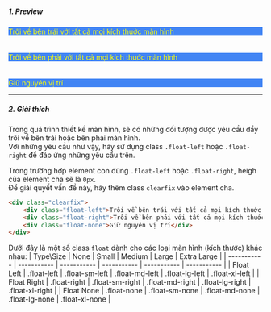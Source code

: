 
##### 1. Preview

<div class="clearfix">
    <div class="float-left" style="background-color: #4285f4; color: yellow">Trôi về bên trái với tất cả mọi kích thuớc màn hình</div>
    <br>
    <br>
    <div class="float-right" style="background-color: #4285f4; color: yellow">Trôi về bên phải với tất cả mọi kích thuớc màn hình</div>
    <br>
    <br>
    <div class="float-none" style="background-color: #4285f4; color: yellow">Giữ nguyên vị trí</div>
</div>

---

##### 2. Giải thích
Trong quá trình thiết kế màn hình, sẽ có những đối tượng được yêu cầu đẩy trôi về bên trái hoặc bên phải màn hình.   
Với những yêu cầu như vậy, hãy sử dụng class `.float-left` hoặc `.float-right` để đáp ứng những yêu cầu trên.

Trong trường hợp element con dùng `.float-left` hoặc `.float-right`, heigh của element cha sẽ là `0px`.  
Để giải quyết vấn đề này, hãy thêm class `clearfix` vào element cha.

```html
<div class="clearfix">
    <div class="float-left">Trôi về bên trái với tất cả mọi kích thuớc màn hình</div>
    <div class="float-right">Trôi về bên phải với tất cả mọi kích thuớc màn hình</div>
    <div class="float-none">Giữ nguyên vị trí</div>
</div>
```

Dưới đây là một số class `float` dành cho các loại màn hình (kích thước) khác nhau:
| Type\Size | None | Small | Medium | Large | Extra Large |
| ----------- | ----------- | ----------- | ----------- | ----------- | ----------- |
| Float Left | .float-left | .float-sm-left | .float-md-left | .float-lg-left | .float-xl-left |
| Float Right | .float-right | .float-sm-right | .float-md-right | .float-lg-right | .float-xl-right |
| Float None | .float-none | .float-sm-none | .float-md-none | .float-lg-none | .float-xl-none |